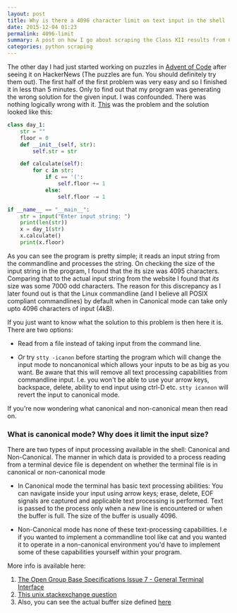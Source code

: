 ```yaml
---
layout: post
title: Why is there a 4096 character limit on text input in the shell
date: 2015-12-04 01:23
permalink: 4096-limit
summary: A post on how I go about scraping the Class XII results from CBSE's results website using Python and asyncio.
categories: python scraping
---
```

The other day I had just started working on puzzles in [Advent of Code](adventofcode.com) after seeing it on HackerNews (The puzzles are fun. You should definitely try them out). The first half of the first problem was very easy and so I finished it in less than 5 minutes. Only to find out that my program was generating the wrong solution for the given input. I was confounded. There was nothing logically wrong with it. [This](http://adventofcode.com/day/1) was the problem and the solution looked like this:

```python
class day_1:
    str = ""
    floor = 0
    def __init__(self, str):
        self.str = str

    def calculate(self):
        for c in str:
            if c == '(':
                self.floor += 1
            else:
                self.floor -= 1

if __name__ == "__main__":
    str = input("Enter input string: ")
    print(len(str))
    x = day_1(str)
    x.calculate()
    print(x.floor)
```

As you can see the program is pretty simple; it reads an input string from the commandline and processes the string. On checking the size of the input string in the program, I found that the its size was 4095 characters. Comparing that to the actual input string from the website I found that *its* size was some 7000 odd characters. The reason for this discrepancy as I later found out is that the Linux commandline (and I believe all POSIX compliant commandlines) by default when in Canonical mode can take only upto 4096 characters of input (4kB).

If you just want to know what the solution to this problem is then here it is. There are two options:
- Read from a file instead of taking input from the command line.

- *Or* try `stty -icanon` before starting the program which will change the input mode to noncanonical which allows your inputs to be as big as you want. Be aware that this will remove all text processing capabilities from commandline input. I.e. you won't be able to use your arrow keys, backspace, delete, ability to end input using ctrl-D etc. `stty icannon` will revert the input to canonical mode.

If you're now wondering what canonical and non-canonical mean then read on.

### What is canonical mode? Why does it limit the input size?

There are two types of input processing available in the shell: Canonical and Non-Canonical. The manner in which data is provided to a process reading from a terminal device file is dependent on whether the terminal file is in canonical or non-canonical mode

- In Canonical mode the terminal has basic text processing abilities: You can navigate inside your input using arrow keys; erase, delete, EOF signals are captured and applicable text processing is performed. Text is passed to the process only when a new line is encountered or when the buffer is full. The size of the buffer is usually 4096.

- Non-Canonical mode has none of these text-processing capabilities. I.e if you wanted to implement a commandline tool like cat and you wanted it to operate in a non-canonical environment you'd have to implement some of these capabilities yourself within your program.

More info is available here:
1. [The Open Group Base Specifications Issue 7 - General Terminal Interface](http://pubs.opengroup.org/onlinepubs/9699919799/basedefs/V1_chap11.html#tag_11_01_05)
2. [This unix.stackexchange question](https://unix.stackexchange.com/questions/131105/how-to-read-over-4k-input-without-new-lines-on-a-terminal)
3. Also, you can see the actual buffer size defined [here](http://lxr.free-electrons.com/source/include/linux/tty.h#L308)
